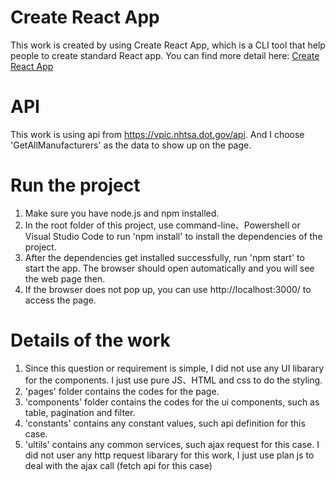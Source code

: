 # Create React App

This work is created by using Create React App, which is a CLI tool that help people to create standard React app. You can find more detail here: 
[Create React App](https://github.com/facebook/create-react-app)

# API
This work is using api from https://vpic.nhtsa.dot.gov/api. And I choose 'GetAllManufacturers' as the data to show up on the page.

# Run the project
1. Make sure you have node.js and npm installed.
2. In the root folder of this project, use command-line、Powershell or Visual Studio Code to run 'npm install' to install the dependencies of the project.
3. After the dependencies get installed successfully, run 'npm start' to start the app. The browser should open automatically and you will see the web page then.
4. If the browser does not pop up, you can use http://localhost:3000/ to access the page. 

# Details of the work
1. Since this question or requirement is simple, I did not use any UI libarary for the components. I just use pure JS、HTML and css to do the styling.
2. 'pages' folder contains the codes for the page.
3. 'components' folder contains the codes for the ui components, such as table, pagination and filter.
4. 'constants' contains any constant values, such api definition for this case.
5. 'ultils' contains any common services, such ajax request for this case. I did not user any http request libarary for this work, I just use plan js to deal with the ajax call (fetch api for this case)
